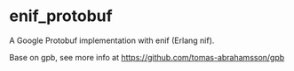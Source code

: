 # enif_protobuf
A Google Protobuf implementation with enif (Erlang nif).

Base on gpb, see more info at 
https://github.com/tomas-abrahamsson/gpb
